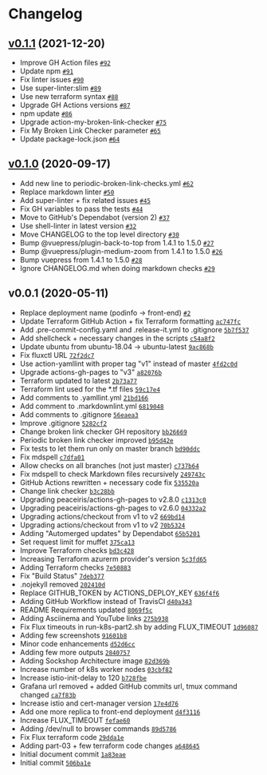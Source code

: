 # Changelog

## [v0.1.1](https://github.com/ruzickap/k8s-sockshop/compare/v0.1.0...v0.1.1) (2021-12-20)

- Improve GH Action files [`#92`](https://github.com/ruzickap/k8s-sockshop/pull/92)
- Update npm [`#91`](https://github.com/ruzickap/k8s-sockshop/pull/91)
- Fix linter issues [`#90`](https://github.com/ruzickap/k8s-sockshop/pull/90)
- Use super-linter:slim [`#89`](https://github.com/ruzickap/k8s-sockshop/pull/89)
- Use new terraform syntax [`#88`](https://github.com/ruzickap/k8s-sockshop/pull/88)
- Upgrade GH Actions versions [`#87`](https://github.com/ruzickap/k8s-sockshop/pull/87)
- npm update [`#86`](https://github.com/ruzickap/k8s-sockshop/pull/86)
- Upgrade action-my-broken-link-checker [`#75`](https://github.com/ruzickap/k8s-sockshop/pull/75)
- Fix My Broken Link Checker parameter [`#65`](https://github.com/ruzickap/k8s-sockshop/pull/65)
- Update package-lock.json [`#64`](https://github.com/ruzickap/k8s-sockshop/pull/64)

## [v0.1.0](https://github.com/ruzickap/k8s-sockshop/compare/v0.0.1...v0.1.0) (2020-09-17)

- Add new line to periodic-broken-link-checks.yml [`#62`](https://github.com/ruzickap/k8s-sockshop/pull/62)
- Replace markdown linter [`#50`](https://github.com/ruzickap/k8s-sockshop/pull/50)
- Add super-linter + fix related issues [`#45`](https://github.com/ruzickap/k8s-sockshop/pull/45)
- Fix GH variables to pass the tests [`#44`](https://github.com/ruzickap/k8s-sockshop/pull/44)
- Move to GitHub's Dependabot (version 2) [`#37`](https://github.com/ruzickap/k8s-sockshop/pull/37)
- Use shell-linter in latest version [`#32`](https://github.com/ruzickap/k8s-sockshop/pull/32)
- Move CHANGELOG to the top level directory [`#30`](https://github.com/ruzickap/k8s-sockshop/pull/30)
- Bump @vuepress/plugin-back-to-top from 1.4.1 to 1.5.0 [`#27`](https://github.com/ruzickap/k8s-sockshop/pull/27)
- Bump @vuepress/plugin-medium-zoom from 1.4.1 to 1.5.0 [`#26`](https://github.com/ruzickap/k8s-sockshop/pull/26)
- Bump vuepress from 1.4.1 to 1.5.0 [`#28`](https://github.com/ruzickap/k8s-sockshop/pull/28)
- Ignore CHANGELOG.md when doing markdown checks [`#29`](https://github.com/ruzickap/k8s-sockshop/pull/29)

## v0.0.1 (2020-05-11)

- Replace deployment name (podinfo -&gt; front-end) [`#2`](https://github.com/ruzickap/k8s-sockshop/pull/2)
- Update Terraform GitHub Action + fix Terraform formatting [`ac747fc`](https://github.com/ruzickap/k8s-sockshop/commit/ac747fc57bfc6d4ea20e65c0a0e576da56d41d87)
- Add .pre-commit-config.yaml and .release-it.yml to .gitignore [`5b7f537`](https://github.com/ruzickap/k8s-sockshop/commit/5b7f537dca59bd675ee83ec8c8bc54d77e843bf0)
- Add shellcheck + necessary changes in the scripts [`c54a8f2`](https://github.com/ruzickap/k8s-sockshop/commit/c54a8f2802f4b0f55818f083add861224c6fc252)
- Update ubuntu from ubuntu-18.04 -&gt; ubuntu-latest [`9ac868b`](https://github.com/ruzickap/k8s-sockshop/commit/9ac868bc00c9c5e037633241990c67fab2ce7eac)
- Fix fluxctl URL [`72f2dc7`](https://github.com/ruzickap/k8s-sockshop/commit/72f2dc7a6ce31d956f44f2f96839a495d4cd47c3)
- Use action-yamllint with proper tag "v1" instead of master [`4fd2c0d`](https://github.com/ruzickap/k8s-sockshop/commit/4fd2c0d04994e9639e917aa748cccfaeb22a5e25)
- Upgrade actions-gh-pages to "v3" [`a82076b`](https://github.com/ruzickap/k8s-sockshop/commit/a82076b2876921fd2d58980be1e9ea30fa52d581)
- Terraform updated to latest [`2b73a77`](https://github.com/ruzickap/k8s-sockshop/commit/2b73a7773cf74def9f1e31edfb3b37b42ed8e56a)
- Terraform lint used for the *.tf files [`59c17e4`](https://github.com/ruzickap/k8s-sockshop/commit/59c17e48d05d7553308c25d7b4734812ab7c19f2)
- Add comments to .yamllint.yml [`21bd166`](https://github.com/ruzickap/k8s-sockshop/commit/21bd166905ea66484bd66354d2b3ac0d23755657)
- Add comment to .markdownlint.yml [`6819048`](https://github.com/ruzickap/k8s-sockshop/commit/68190486e454a2f1ab75e82efef48099997b1c6b)
- Add comments to .gitignore [`56eaea3`](https://github.com/ruzickap/k8s-sockshop/commit/56eaea3951e26f932f27c854526865a14388e0b9)
- Improve .gitignore [`5282cf2`](https://github.com/ruzickap/k8s-sockshop/commit/5282cf26080a698371eec765b611e943d689840d)
- Change broken link checker GH repository [`bb26669`](https://github.com/ruzickap/k8s-sockshop/commit/bb266699e27cfcae0097a8c5858db24079c67653)
- Periodic broken link checker improved [`b95d42e`](https://github.com/ruzickap/k8s-sockshop/commit/b95d42e4610e0c86e607d6090dbe924cfcb5fc41)
- Fix tests to let them run only on master branch [`bd90ddc`](https://github.com/ruzickap/k8s-sockshop/commit/bd90ddc6b05592c6f5519859e5c8e3a25144129c)
- Fix mdspell [`c7dfa01`](https://github.com/ruzickap/k8s-sockshop/commit/c7dfa01d93577cb147bbadd61ba48f9210edc426)
- Allow checks on all branches (not just master) [`c737b64`](https://github.com/ruzickap/k8s-sockshop/commit/c737b64ec1d9840a355f7d0377c1e0ecb10bd793)
- Fix mdspell to check Markdown files recursively [`249743c`](https://github.com/ruzickap/k8s-sockshop/commit/249743cc81a940856bb3c6ce7bff9f8acaab4863)
- GitHub Actions rewritten + necessary code fix [`535520a`](https://github.com/ruzickap/k8s-sockshop/commit/535520aaca9b632edc15667199104b07dc1cdbd4)
- Change link checker [`b3c28bb`](https://github.com/ruzickap/k8s-sockshop/commit/b3c28bb0054e9f98cbc7517ac14e8820d1f6a8ec)
- Upgrading peaceiris/actions-gh-pages to v2.8.0 [`c1313c0`](https://github.com/ruzickap/k8s-sockshop/commit/c1313c00f8332e405095d12cc1517d8d0ffe6ea3)
- Upgrading peaceiris/actions-gh-pages to v2.6.0 [`04332a2`](https://github.com/ruzickap/k8s-sockshop/commit/04332a2f67fb91bb79f65f7e7606bea6d6b21db7)
- Upgrading actions/checkout from v1 to v2 [`669bd14`](https://github.com/ruzickap/k8s-sockshop/commit/669bd14ce93e5af199a9d78c8e6218253a997315)
- Upgrading actions/checkout from v1 to v2 [`70b5324`](https://github.com/ruzickap/k8s-sockshop/commit/70b53244b46a0034415388546c0b021d929eff77)
- Adding "Automerged updates" by Dependabot [`65b5201`](https://github.com/ruzickap/k8s-sockshop/commit/65b5201a80109a2a8f305c3253959d6bfa01c95e)
- Set request limit for muffet [`375ca13`](https://github.com/ruzickap/k8s-sockshop/commit/375ca13706164599ba5d3eb87071ebd51e7ef8dc)
- Improve Terraform checks [`bd3c428`](https://github.com/ruzickap/k8s-sockshop/commit/bd3c4282bc4eb510b1bcd97f17ce338386db4a37)
- Increasing Terraform azurerm provider's version [`5c3fd65`](https://github.com/ruzickap/k8s-sockshop/commit/5c3fd6555f589eacbfc9d5c2b279d0ca5996f074)
- Adding Terraform checks [`7e50883`](https://github.com/ruzickap/k8s-sockshop/commit/7e508830c67889bb0e5b356855aa8557d75ad3ae)
- Fix "Build Status" [`7deb377`](https://github.com/ruzickap/k8s-sockshop/commit/7deb37752cf83e42b51c11f73e26bed68f3c21ea)
- .nojekyll removed [`202410d`](https://github.com/ruzickap/k8s-sockshop/commit/202410d6f13f93684b158710a2eae428afdb9600)
- Replace GITHUB_TOKEN by ACTIONS_DEPLOY_KEY [`636f4f6`](https://github.com/ruzickap/k8s-sockshop/commit/636f4f6a566e075b1355c9253c9ceaae205bb2ed)
- Adding GitHub Workflow instead of TravisCI [`d40a343`](https://github.com/ruzickap/k8s-sockshop/commit/d40a343893fc98c6196c55f9952c8555fca6c2ae)
- README Requirements updated [`8069f5c`](https://github.com/ruzickap/k8s-sockshop/commit/8069f5cf0a8fedefdb161f9780f5dbe6e8fa7a5d)
- Adding Asciinema and YouTube links [`275b938`](https://github.com/ruzickap/k8s-sockshop/commit/275b938a70b8929ae0fb7d325761176b1758d051)
- Fix Flux timeouts in run-k8s-part2.sh by adding FLUX_TIMEOUT [`1d96087`](https://github.com/ruzickap/k8s-sockshop/commit/1d96087c2be6730c7c756414e7fa4873a811e0f9)
- Adding few screenshots [`91601b8`](https://github.com/ruzickap/k8s-sockshop/commit/91601b89e9a14ee79908b78d77b73f877c6dff9a)
- Minor code enhancements [`d52d6cc`](https://github.com/ruzickap/k8s-sockshop/commit/d52d6cc0f5f79287d6cc2c4a1f1d621d174aac13)
- Adding few more outputs [`2840757`](https://github.com/ruzickap/k8s-sockshop/commit/28407572b318c75c762171b53805268d26628326)
- Adding Sockshop Architecture image [`82d369b`](https://github.com/ruzickap/k8s-sockshop/commit/82d369b55ac2f658c98a8ddcb526864d27f4b6d3)
- Increase number of k8s worker nodes [`03cbf82`](https://github.com/ruzickap/k8s-sockshop/commit/03cbf824ce5b02f784c964cc6bf9496bc51a853a)
- Increase istio-init-delay to 120 [`b728fbe`](https://github.com/ruzickap/k8s-sockshop/commit/b728fbed007dacbcf2d5f588de2cd44985312d40)
- Grafana url removed + added GitHub commits url, tmux command changed [`ca7f83b`](https://github.com/ruzickap/k8s-sockshop/commit/ca7f83be381e32862a8d1d273d12afcfd799de38)
- Increase istio and cert-manager version [`17e4d76`](https://github.com/ruzickap/k8s-sockshop/commit/17e4d76871126ee4e3ddfd01547e247aabd5909d)
- Add one more replica to front-end deployment [`d4f3116`](https://github.com/ruzickap/k8s-sockshop/commit/d4f31165e455b11948f44cdba87d6642e0a8d29e)
- Increase FLUX_TIMEOUT [`fefae60`](https://github.com/ruzickap/k8s-sockshop/commit/fefae6084fbfc6b065cc2fb7e20addd59779768c)
- Adding /dev/null to browser commands [`89d5786`](https://github.com/ruzickap/k8s-sockshop/commit/89d57862ccf450aaa3fa51fe090f41cac6e2f644)
- Fix Flux terraform code [`29dda1e`](https://github.com/ruzickap/k8s-sockshop/commit/29dda1e4db3625de79a26bf2534389f859eea866)
- Adding part-03 + few terraform code changes [`a648645`](https://github.com/ruzickap/k8s-sockshop/commit/a648645bf898d921b0f8fbcd74072fd149e3bcac)
- Initial document commit [`1a83eae`](https://github.com/ruzickap/k8s-sockshop/commit/1a83eae818e7f4bc60d27829298e3d2a3b35cfc0)
- Initial commit [`506ba1e`](https://github.com/ruzickap/k8s-sockshop/commit/506ba1ed6c2379bb23cab6b9aeeea992490296e8)
